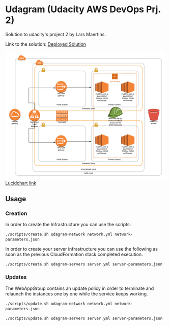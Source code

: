 # Udagram (Udacity AWS DevOps Prj. 2)
Solution to udacity's project 2 by Lars Maertins.

Link to the solution: [Deployed Solution](http://udagr-webap-zwcqjps9hg23-481232267.us-west-2.elb.amazonaws.com)

![alt text](https://github.com/larsm6/udacity-aws-devops-prj2/blob/master/assets/Architecture.png "Lucidchart Udagram Architecture")
[Lucidchart link](https://app.lucidchart.com/invitations/accept/d9f62676-1cbd-4539-9acc-7d839de0a569)

## Usage
### Creation
In order to create the Infrastructure you can use the scripts:

```shell
./scripts/create.sh udagram-network network.yml network-parameters.json
```
In order to create your server infrastructure you can use the following as soon as the previous CloudFormation stack completed execution.
```shell
./scripts/create.sh udagram-servers server.yml server-parameters.json
```

### Updates
The WebAppGroup contains an update policy in order to terminate and relaunch the instances one by one while the service keeps working.
```shell
./scripts/update.sh udagram-network network.yml network-parameters.json
```
```shell
./scripts/update.sh udagram-servers server.yml server-parameters.json
```